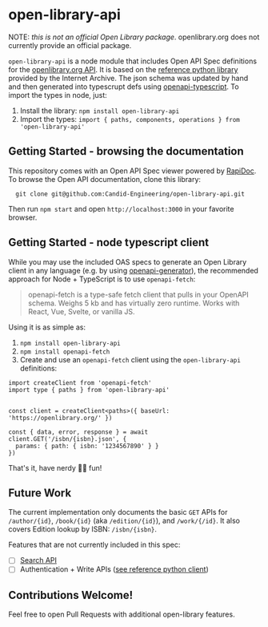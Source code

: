 # open-library-api

NOTE: *this is not an official Open Library package*. openlibrary.org does not currently provide an official package.

`open-library-api` is a node module that includes Open API Spec definitions for the [openlibrary.org API](https://openlibrary.org/developers/api). It is based on the [reference python library](https://github.com/internetarchive/openlibrary-client) provided by the Internet Archive. The json schema was updated by hand and then generated into typescrupt defs using [openapi-typescript](https://openapi-ts.pages.dev/). To import the types in node, just:

1. Install the library: `npm install open-library-api`
2. Import the types: `import { paths, components, operations } from 'open-library-api'`

## Getting Started - browsing the documentation

This repository comes with an Open API Spec viewer powered by [RapiDoc](https://rapidocweb.com/). To browse the Open API documentation, clone this library:
```
  git clone git@github.com:Candid-Engineering/open-library-api.git
```
Then run `npm start` and open `http://localhost:3000` in your favorite browser.

## Getting Started - node typescript client

While you may use the included OAS specs to generate an Open Library client in any language (e.g. by using [openapi-generator](https://github.com/OpenAPITools/openapi-generator)), the recommended approach for Node + TypeScript is to use `openapi-fetch`:

> openapi-fetch is a type-safe fetch client that pulls in your OpenAPI schema.
> Weighs 5 kb and has virtually zero runtime. Works with React, Vue, Svelte, or
> vanilla JS.

Using it is as simple as:
1. `npm install open-library-api`
2. `npm install openapi-fetch`
3. Create and use an `openapi-fetch` client using the `open-library-api` definitions:

```
import createClient from 'openapi-fetch'
import type { paths } from 'open-library-api'


const client = createClient<paths>({ baseUrl: 'https://openlibrary.org/' })

const { data, error, response } = await client.GET('/isbn/{isbn}.json', {
  params: { path: { isbn: '1234567890' } }
})
```

That's it, have nerdy 📖🐛 fun!

## Future Work
The current implementation only documents the basic `GET` APIs for `/author/{id}`, `/book/{id}` (aka `/edition/{id}`), and `/work/{/id}`. It also covers Edition lookup by ISBN: `/isbn/{isbn}`.

Features that are not currently included in this spec:
- [ ] [Search API](https://openlibrary.org/dev/docs/api/search)
- [ ] Authentication + Write APIs ([see reference python client](https://github.com/internetarchive/openlibrary-client?tab=readme-ov-file#authentication-against-production))

## Contributions Welcome!

Feel free to open Pull Requests with additional open-library features.

